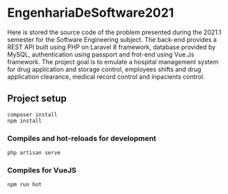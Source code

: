 # EngenhariaDeSoftware2021
Here is stored the source code of the problem presented during the 2021.1 semester for the Software Engineering subject. The back-end provides a REST API built using PHP on Laravel 8 framework, database provided by MySQL, authentication using passport and frot-end using 
Vue.Js framework. The project goal is to emulate a hospital management system for drug application and storage control, employees shifts and drug application clearance, medical record control and inpacients control.

## Project setup
```
composer install
npm install
```

### Compiles and hot-reloads for development
```
php artisan serve
```

### Compiles for VueJS
```
npm run hot
```
